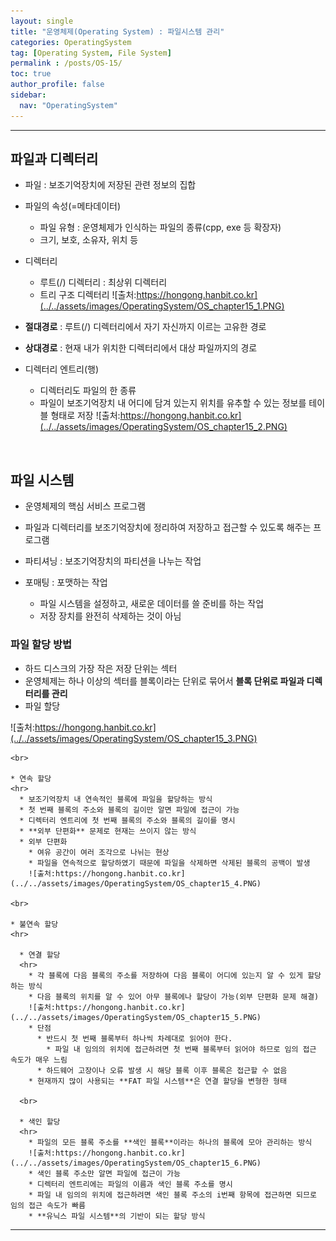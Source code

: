 ```yaml
---
layout: single
title: "운영체제(Operating System) : 파일시스템 관리"
categories: OperatingSystem
tag: [Operating System, File System]
permalink : /posts/OS-15/
toc: true
author_profile: false
sidebar:
  nav: "OperatingSystem"
---
```


<hr>

## 파일과 디렉터리

* 파일 : 보조기억장치에 저장된 관련 정보의 집합
* 파일의 속성(=메타데이터)
  * 파일 유형 : 운영체제가 인식하는 파일의 종류(cpp, exe 등 확장자)
  *  크기, 보호, 소유자, 위치 등
* 디렉터리
  * 루트(/) 디렉터리 : 최상위 디렉터리
  * 트리 구조 디렉터리
  ![출처:https://hongong.hanbit.co.kr](../../assets/images/OperatingSystem/OS_chapter15_1.PNG) 

* **절대경로** : 루트(/) 디렉터리에서 자기 자신까지 이르는 고유한 경로
* **상대경로** : 현재 내가 위치한 디렉터리에서 대상 파일까지의 경로
  
* 디렉터리 엔트리(행)
  * 디렉터리도 파일의 한 종류
  * 파일이 보조기억장치 내 어디에 담겨 있는지 위치를 유추할 수 있는 정보를 테이블 형태로 저장
  ![출처:https://hongong.hanbit.co.kr](../../assets/images/OperatingSystem/OS_chapter15_2.PNG)

<br>

## 파일 시스템

* 운영체제의 핵심 서비스 프로그램
* 파일과 디렉터리를 보조기억장치에 정리하여 저장하고 접근할 수 있도록 해주는 프로그램

* 파티셔닝 : 보조기억장치의 파티션을 나누는 작업
* 포매팅 : 포맷하는 작업
  * 파일 시스템을 설정하고, 새로운 데이터를 쓸 준비를 하는 작업
  * 저장 장치를 완전히 삭제하는 것이 아님

### 파일 할당 방법

  * 하드 디스크의 가장 작은 저장 단위는 섹터
  * 운영체제는 하나 이상의 섹터를 블록이라는 단위로 묶어서 **블록 단위로 파일과 디렉터리를 관리**
  * 파일 할당  

  ![출처:https://hongong.hanbit.co.kr](../../assets/images/OperatingSystem/OS_chapter15_3.PNG)

    <br>

    * 연속 할당
    <hr>
      * 보조기억장치 내 연속적인 블록에 파일을 할당하는 방식
      * 첫 번째 블록의 주소와 블록의 길이만 알면 파일에 접근이 가능
      * 디렉터리 엔트리에 첫 번째 블록의 주소와 블록의 길이를 명시
      * **외부 단편화** 문제로 현재는 쓰이지 않는 방식
      * 외부 단편화
        * 여유 공간이 여러 조각으로 나뉘는 현상
        * 파일을 연속적으로 할당하였기 때문에 파일을 삭제하면 삭제된 블록의 공백이 발생
        ![출처:https://hongong.hanbit.co.kr](../../assets/images/OperatingSystem/OS_chapter15_4.PNG)

    <br>

    * 불연속 할당
    <hr>

      * 연결 할당
      <hr>
        * 각 블록에 다음 블록의 주소를 저장하여 다음 블록이 어디에 있는지 알 수 있게 할당하는 방식
        * 다음 블록의 위치를 알 수 있어 아무 블록에나 할당이 가능(외부 단편화 문제 해결)
        ![출처:https://hongong.hanbit.co.kr](../../assets/images/OperatingSystem/OS_chapter15_5.PNG)
        * 단점
          * 반드시 첫 번째 블록부터 하나씩 차례대로 읽어야 한다.
            * 파일 내 임의의 위치에 접근하려면 첫 번째 블록부터 읽어야 하므로 임의 접근 속도가 매우 느림
          * 하드웨어 고장이나 오류 발생 시 해당 블록 이후 블록은 접근할 수 없음
        * 현재까지 많이 사용되는 **FAT 파일 시스템**은 연결 할당을 변형한 형태

      <br>

      * 색인 할당
      <hr>
        * 파일의 모든 블록 주소를 **색인 블록**이라는 하나의 블록에 모아 관리하는 방식   
        ![출처:https://hongong.hanbit.co.kr](../../assets/images/OperatingSystem/OS_chapter15_6.PNG)
        * 색인 블록 주소만 알면 파일에 접근이 가능
        * 디렉터리 엔트리에는 파일의 이름과 색인 블록 주소를 명시
        * 파일 내 임의의 위치에 접근하려면 색인 블록 주소의 i번째 항목에 접근하면 되므로 임의 접근 속도가 빠름
        * **유닉스 파일 시스템**의 기반이 되는 할당 방식

<hr>   